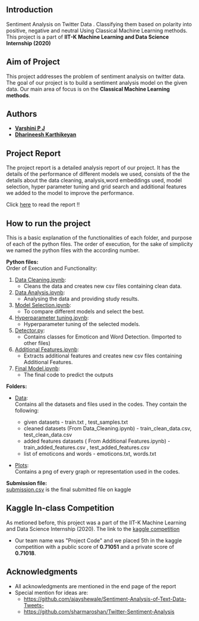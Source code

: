 ## Introduction
Sentiment Analysis on Twitter Data . Classifying them based on polarity into positive, negative and neutral Using Classical Machine Learning methods.
This project is a part of **IIT-K Machine Learning and Data Science Internship (2020)**


## Aim of Project

This project addresses the problem of sentiment analysis on twitter data. The goal of our project is to build a sentiment analysis model on the given data. Our main area of focus is on the **Classical Machine Learning methods**. 

## Authors

* [**Varshini P J**](https://github.com/Varshinipj)
* [**Dharineesh Karthikeyan**](https://github.com/Dharineesh-Karthikeyan)

## Project Report
The project report is a detailed analysis report of our project. It has the details of the performance of different models we used, consists of the the details about the data cleaning, analysis,word embeddings used, model selection, hyper parameter tuning and grid search and additional features we added to the model to improve the performance.

Click [here](https://github.com/Dharineesh-Karthikeyan/nlp-tweet-sentiment-analysis/blob/master/Project_Report.pdf) to read the report !!

## How to run the project
This is a basic explanation of the functionalities of each folder, and purpose of each of the python files.
The order of execution, for the sake of simplicity we named the python files with the according number.

**Python files:**\
   Order of Execution and Functionality:
   1. [Data Cleaning.ipynb](https://github.com/Dharineesh-Karthikeyan/nlp-tweet-sentiment-analysis/blob/master/1_Data_Cleaning.ipynb):
       * Cleans the data and creates new csv files containing clean data.
   2. [Data Analysis.ipynb](https://github.com/Dharineesh-Karthikeyan/nlp-tweet-sentiment-analysis/blob/master/2_Data_Analysis.ipynb):
       * Analysing the data and providing study results.
   3. [Model Selection.ipynb](https://github.com/Dharineesh-Karthikeyan/nlp-tweet-sentiment-analysis/blob/master/3_Model%20Selection.ipynb):
       * To compare different models and select the best.
   4. [Hyperparameter tuning.ipynb](https://github.com/Dharineesh-Karthikeyan/nlp-tweet-sentiment-analysis/blob/master/4_Hyperparameter%20tuning.ipynb):
       * Hyperparameter tuning of the selected models.
   5. [Detector.py](https://github.com/Dharineesh-Karthikeyan/nlp-tweet-sentiment-analysis/blob/master/5_Detector.py):
       * Contains classes for Emoticon and Word Detection. (Imported to other files)
   6. [Additional Features.ipynb](https://github.com/Dharineesh-Karthikeyan/nlp-tweet-sentiment-analysis/blob/master/6_Additional_Features.ipynb):
       * Extracts additional features and creates new csv files containing Additional Features.
   7. [Final Model.ipynb](https://github.com/Dharineesh-Karthikeyan/nlp-tweet-sentiment-analysis/blob/master/7_Final%20Model.ipynb):
       * The final code to predict the outputs

**Folders:**
   * [Data](https://github.com/Dharineesh-Karthikeyan/nlp-tweet-sentiment-analysis/tree/master/Data):\
     Contains all the datasets and files used in the codes. They contain the following:
     * given datasets - train.txt , test_samples.txt
     * cleaned datasets (From Data_Cleaning.ipynb) - train_clean_data.csv, test_clean_data.csv
     * added features datasets ( From Additional Features.ipynb) - train_added_features.csv , test_added_features.csv
     * list of emoticons and words - emoticons.txt, words.txt
	
	
   * [Plots](https://github.com/Dharineesh-Karthikeyan/nlp-tweet-sentiment-analysis/tree/master/Plots):\
     Contains a png of every graph or representation used in the codes.


**Submission file:**\
[submission.csv](https://github.com/Dharineesh-Karthikeyan/nlp-tweet-sentiment-analysis/blob/master/submission.csv) is the final submitted file on kaggle


## Kaggle In-class Competition

As metioned before, this project was a part of the IIT-K Machine Learning and Data Science Internship (2020).
The link to the [kaggle competition](https://www.kaggle.com/c/sentiment-analysis-of-tweets)
* Our team name was "Project Code" and we placed 5th in the kaggle competition with a public score of **0.71051** and a private score of **0.71018**.


## Acknowledgments

* All acknowledgments are mentioned in the end page of the report 
* Special mention for ideas are:
    * https://github.com/ajayshewale/Sentiment-Analysis-of-Text-Data-Tweets-
    * https://github.com/sharmaroshan/Twitter-Sentiment-Analysis

